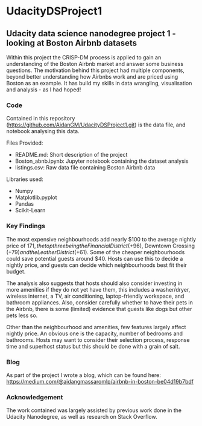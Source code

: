 # UdacityDSProject1
## Udacity data science nanodegree project 1 - looking at Boston Airbnb datasets

Within this project the CRISP-DM process is applied to gain an understanding of the Boston Airbnb market and answer some business questions. The motivation behind this project had multiple components, beyond better understanding how Airbnbs work and are priced using Boston as an example. It has build my skills in data wrangling, visualisation and analysis - as I had hoped!

### Code
Contained in this repository (https://github.com/AidanGM/UdacityDSProject1.git) is the data file, and notebook analysing this data.

Files Provided:
- README.md: Short description of the project
- Boston_abnb.ipynb: Jupyter notebook containing the dataset analysis
- listings.csv: Raw data file containing Boston Airbnb data

Libraries used:
- Numpy
- Matplotlib.pyplot
- Pandas
- Scikit-Learn

### Key Findings

The most expensive neighbourhoods add nearly $100 to the average nightly price of $171, the top three being the Financial District (+$96), Downtown Crossing (+$79) and the Leather District (+$61). Some of the cheaper neighbourhoods could save potential guests around $40. Hosts can use this to decide a nightly price, and guests can decide which neighbourhoods best fit their budget.

The analysis also suggests that hosts should also consider investing in more amenities if they do not yet have them, this includes a washer/dryer, wireless internet, a TV, air conditioning, laptop-friendly workspace, and bathroom appliances. Also, consider carefully whether to have their pets in the Airbnb, there is some (limited) evidence that guests like dogs but other pets less so.

Other than the neighbourhood and amenities, few features largely affect nightly price. An obvious one is the capacity, number of bedrooms and bathrooms. Hosts may want to consider their selection process, response time and superhost status but this should be done with a grain of salt.

### Blog
As part of the project I wrote a blog, which can be found here:
https://medium.com/@aidangmassaromlp/airbnb-in-boston-be04d19b7bdf

### Acknowledgement
The work contained was largely assisted by previous work done in the Udacity Nanodegree, as well as research on Stack Overflow.
